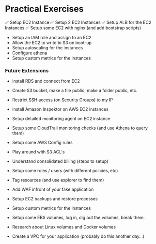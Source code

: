 
# Practical Exercises

✅ Setup EC2 Instance
✅ Setup 2 EC2 Instances
✅ Setup ALB for the EC2 Instances
✅ Setup some EC2 with nginx (and add bootstrap scripts)
- Setup an IAM role and assign to an EC2
- Allow the EC2 to write to S3 on boot-up
- Setup autoscaling for the instances
- Configure athena
- Setup custom metrics for the instances

### Future Extensions
- Install RDS and connect from EC2
- Create S3 bucket, make a file public, make a folder public, etc.
- Restrict SSH access (on Security Groups) to my IP
- Install Amazon Inspektor on AWS EC2 instances
- Setup detailed monitoring agent on EC2 instance
- Setup some CloudTrail monitoring checks (and use Athena to query them)
- Setup some AWS Config rules
- Play around with S3 ACL's
- Understand consolidated billing (steps to setup)

- Setup some roles / users (with different policies, etc)
- Tag resources (and use explorer to find them)
- Add WAF infront of your fake application
- Setup EC2 backups and restore processes

- Setup custom metrics for the instances
- Setup some EBS volumes, log in, dig out the volumes, break them.
- Research about Linux volumes and Docker volumes
- Create a VPC for your application (probably do this another day...)
